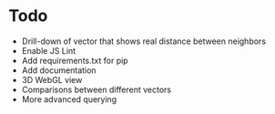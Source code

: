 
# Todo

- Drill-down of vector that shows real distance between neighbors
- Enable JS Lint
- Add requirements.txt for pip
- Add documentation
- 3D WebGL view
- Comparisons between different vectors
- More advanced querying

